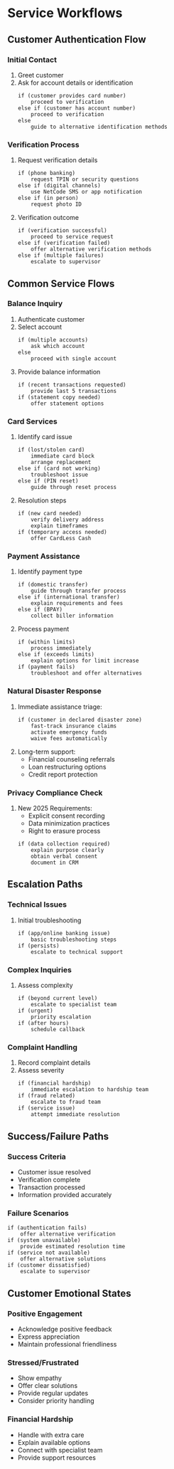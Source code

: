 # Service Workflows

## Customer Authentication Flow

### Initial Contact
1. Greet customer
2. Ask for account details or identification
   ```
   if (customer provides card number)
       proceed to verification
   else if (customer has account number)
       proceed to verification
   else
       guide to alternative identification methods
   ```

### Verification Process
1. Request verification details
   ```
   if (phone banking)
       request TPIN or security questions
   else if (digital channels)
       use NetCode SMS or app notification
   else if (in person)
       request photo ID
   ```

2. Verification outcome
   ```
   if (verification successful)
       proceed to service request
   else if (verification failed)
       offer alternative verification methods
   else if (multiple failures)
       escalate to supervisor
   ```

## Common Service Flows

### Balance Inquiry
1. Authenticate customer
2. Select account
   ```
   if (multiple accounts)
       ask which account
   else
       proceed with single account
   ```
3. Provide balance information
   ```
   if (recent transactions requested)
       provide last 5 transactions
   if (statement copy needed)
       offer statement options
   ```

### Card Services
1. Identify card issue
   ```
   if (lost/stolen card)
       immediate card block
       arrange replacement
   else if (card not working)
       troubleshoot issue
   else if (PIN reset)
       guide through reset process
   ```

2. Resolution steps
   ```
   if (new card needed)
       verify delivery address
       explain timeframes
   if (temporary access needed)
       offer CardLess Cash
   ```

### Payment Assistance
1. Identify payment type
   ```
   if (domestic transfer)
       guide through transfer process
   else if (international transfer)
       explain requirements and fees
   else if (BPAY)
       collect biller information
   ```

2. Process payment
   ```
   if (within limits)
       process immediately
   else if (exceeds limits)
       explain options for limit increase
   if (payment fails)
       troubleshoot and offer alternatives
   ```

### Natural Disaster Response
1. Immediate assistance triage:
   ```
   if (customer in declared disaster zone)
       fast-track insurance claims
       activate emergency funds
       waive fees automatically
   ```
2. Long-term support:
   - Financial counseling referrals
   - Loan restructuring options
   - Credit report protection

### Privacy Compliance Check
1. New 2025 Requirements:
   - Explicit consent recording
   - Data minimization practices
   - Right to erasure process
   ```
   if (data collection required)
       explain purpose clearly
       obtain verbal consent
       document in CRM
   ```

## Escalation Paths

### Technical Issues
1. Initial troubleshooting
   ```
   if (app/online banking issue)
       basic troubleshooting steps
   if (persists)
       escalate to technical support
   ```

### Complex Inquiries
1. Assess complexity
   ```
   if (beyond current level)
       escalate to specialist team
   if (urgent)
       priority escalation
   if (after hours)
       schedule callback
   ```

### Complaint Handling
1. Record complaint details
2. Assess severity
   ```
   if (financial hardship)
       immediate escalation to hardship team
   if (fraud related)
       escalate to fraud team
   if (service issue)
       attempt immediate resolution
   ```

## Success/Failure Paths

### Success Criteria
- Customer issue resolved
- Verification complete
- Transaction processed
- Information provided accurately

### Failure Scenarios
```
if (authentication fails)
    offer alternative verification
if (system unavailable)
    provide estimated resolution time
if (service not available)
    offer alternative solutions
if (customer dissatisfied)
    escalate to supervisor
```

## Customer Emotional States

### Positive Engagement
- Acknowledge positive feedback
- Express appreciation
- Maintain professional friendliness

### Stressed/Frustrated
- Show empathy
- Offer clear solutions
- Provide regular updates
- Consider priority handling

### Financial Hardship
- Handle with extra care
- Explain available options
- Connect with specialist team
- Provide support resources
